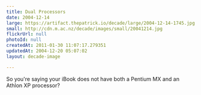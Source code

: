 ```yaml
---
title: Dual Processors
date: 2004-12-14
large: https://artifact.thepatrick.io/decade/large/2004-12-14-1745.jpg
small: http://cdn.m.ac.nz/decade/images/small/20041214.jpg
flickrUrl: null
photoId: null
createdAt: 2011-01-30 11:07:17.279351
updatedAt: 2004-12-20 05:07:02
layout: decade-image

---
```

So you're saying your iBook does not have both a Pentium MX and an Athlon XP processor? 
